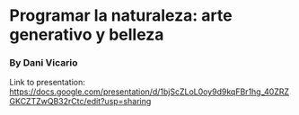 # Programar la naturaleza: arte generativo y belleza

### By Dani Vicario

Link to presentation: https://docs.google.com/presentation/d/1bjScZLoL0oy9d9kqFBr1hg_40ZRZGKCZTZwQB32rCtc/edit?usp=sharing
